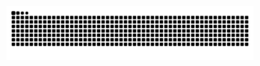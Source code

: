 <picture>
  <source media="(prefers-color-scheme: dark)" srcset="https://github.com/lachimo/lachimo/blob/output/github-snake-dark.svg" />
  <source media="(prefers-color-scheme: light)" srcset="https://github.com/lachimo/lachimo/blob/output/github-snake.svg" />
  <img alt="github-snake" src="https://github.com/iamdwn/iamdwn/blob/output/github-snake.svg" />
</picture>

